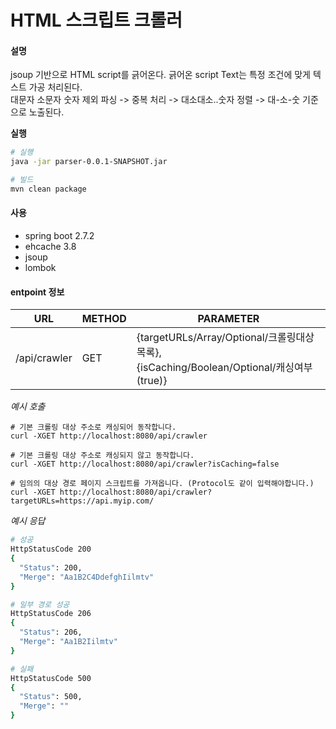 # HTML 스크립트 크롤러

#### 설명

jsoup 기반으로 HTML script를 긁어온다. 긁어온 script Text는 특정 조건에 맞게 텍스트 가공 처리된다.   
대문자 소문자 숫자 제외 파싱 -> 중복 처리 -> 대소대소..숫자 정렬 -> 대-소-숫 기준으로 노출된다.   

**실행**

```bash
# 실행
java -jar parser-0.0.1-SNAPSHOT.jar

# 빌드
mvn clean package
```

#### 사용

- spring boot 2.7.2
- ehcache 3.8
- jsoup
- lombok

#### entpoint 정보

| URL          |METHOD| PARAMETER                                                                               |
|--------------|------|-----------------------------------------------------------------------------------------|
| /api/crawler |GET| {targetURLs/Array<String>/Optional/크롤링대상목록},<br />{isCaching/Boolean/Optional/캐싱여부(true)} |

*예시 호출*

```basn
# 기본 크롤링 대상 주소로 캐싱되어 동작합니다.
curl -XGET http://localhost:8080/api/crawler       

# 기본 크롤링 대상 주소로 캐싱되지 않고 동작합니다.
curl -XGET http://localhost:8080/api/crawler?isCaching=false 

# 임의의 대상 경로 페이지 스크립트를 가져옵니다. (Protocol도 같이 입력해야합니다.)
curl -XGET http://localhost:8080/api/crawler?targetURLs=https://api.myip.com/
```

*예시 응답*

```bash
# 성공
HttpStatusCode 200
{
  "Status": 200,
  "Merge": "Aa1B2C4DdefghIilmtv"
}

# 일부 경로 성공
HttpStatusCode 206
{
  "Status": 206,
  "Merge": "Aa1B2Iilmtv"
}

# 실패
HttpStatusCode 500
{
  "Status": 500,
  "Merge": ""
}
```
